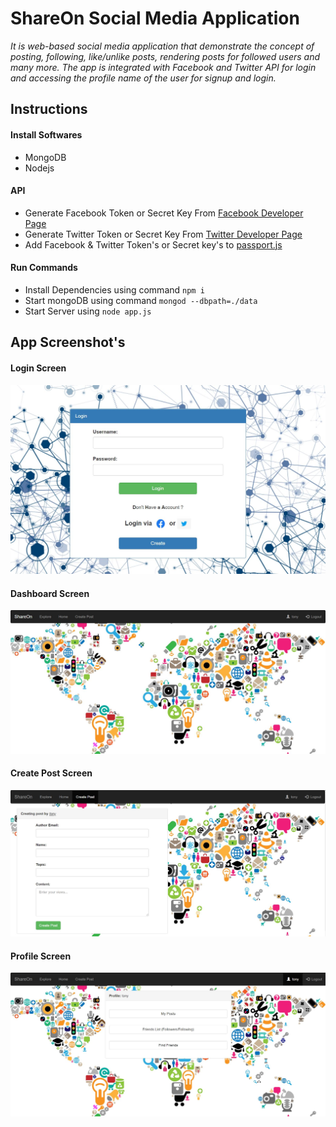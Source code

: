 # ShareOn Social Media Application

*It is web-based social media application that demonstrate the concept of posting, following, like/unlike posts, rendering posts for followed users and many more. 
The app is integrated with Facebook and Twitter API for login and accessing the profile name of the user for signup and login.*

## Instructions

#### Install Softwares
- MongoDB
- Nodejs

#### API
- Generate Facebook Token or Secret Key From [Facebook Developer Page](https://developers.facebook.com/) 
- Generate Twitter Token or Secret Key From [Twitter Developer Page](https://developer.twitter.com/)
- Add Facebook & Twitter Token's or Secret key's to [passport.js](https://github.com/republic-of-hackers/shareOn-social-media-webapp/blob/main/passport.js)

#### Run Commands

- Install Dependencies using command `npm i`
- Start mongoDB using command `mongod --dbpath=./data`
- Start Server using `node app.js`

## App Screenshot's

#### Login Screen
![alt text](https://github.com/republic-of-hackers/shareOn-social-media-webapp/blob/main/shareon-ss/login.JPG)

#### Dashboard Screen
![alt text](https://github.com/republic-of-hackers/shareOn-social-media-webapp/blob/main/shareon-ss/dashboard.JPG)

#### Create Post Screen
![alt text](https://github.com/republic-of-hackers/shareOn-social-media-webapp/blob/main/shareon-ss/createpost.JPG)

#### Profile Screen
![alt text](https://github.com/republic-of-hackers/shareOn-social-media-webapp/blob/main/shareon-ss/profile.JPG)
